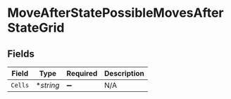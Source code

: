 # MoveAfterStatePossibleMovesAfterStateGrid


## Fields

| Field              | Type               | Required           | Description        |
| ------------------ | ------------------ | ------------------ | ------------------ |
| `Cells`            | **string*          | :heavy_minus_sign: | N/A                |